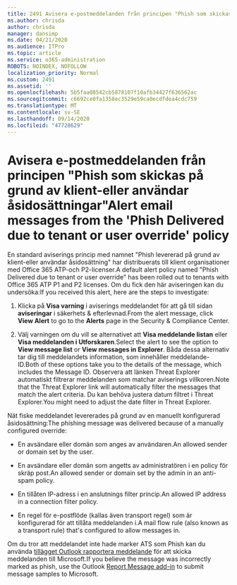 ```yaml
---
title: 2491 Avisera e-postmeddelanden från principen "Phish som skickas på grund av klient-eller användar åsidosättningar"
ms.author: chrisda
author: chrisda
manager: dansimp
ms.date: 04/21/2020
ms.audience: ITPro
ms.topic: article
ms.service: o365-administration
ROBOTS: NOINDEX, NOFOLLOW
localization_priority: Normal
ms.custom: 2491
ms.assetid: ''
ms.openlocfilehash: 5b5faa08542cb5878107f10afb34427f636562ac
ms.sourcegitcommit: c6692ce0fa1358ec3529e59ca0ecdfdea4cdc759
ms.translationtype: MT
ms.contentlocale: sv-SE
ms.lasthandoff: 09/14/2020
ms.locfileid: "47728629"
---
```

# <a name="alert-email-messages-from-the-phish-delivered-due-to-tenant-or-user-override-policy"></a><span data-ttu-id="14e57-102">Avisera e-postmeddelanden från principen "Phish som skickas på grund av klient-eller användar åsidosättningar"</span><span class="sxs-lookup"><span data-stu-id="14e57-102">Alert email messages from the 'Phish Delivered due to tenant or user override' policy</span></span>

<span data-ttu-id="14e57-103">En standard aviserings princip med namnet "Phish levererad på grund av klient-eller användar åsidosättning" har distribuerats till klient organisationer med Office 365 ATP-och P2-licenser.</span><span class="sxs-lookup"><span data-stu-id="14e57-103">A default alert policy named "Phish Delivered due to tenant or user override" has been rolled out to tenants with Office 365 ATP P1 and P2 licenses.</span></span> <span data-ttu-id="14e57-104">Om du fick den här aviseringen kan du undersöka:</span><span class="sxs-lookup"><span data-stu-id="14e57-104">If you received this alert, here are the steps to investigate:</span></span>

1. <span data-ttu-id="14e57-105">Klicka på **Visa varning** i aviserings meddelandet för att gå till sidan **aviseringar** i säkerhets & efterlevnad.</span><span class="sxs-lookup"><span data-stu-id="14e57-105">From the alert message, click **View Alert** to go to the **Alerts** page in the Security & Compliance Center.</span></span>

2. <span data-ttu-id="14e57-106">Välj varningen om du vill se alternativet att **Visa meddelande listan** eller **Visa meddelanden i Utforskaren**.</span><span class="sxs-lookup"><span data-stu-id="14e57-106">Select the alert to see the option to **View message list** or **View messages in Explorer**.</span></span> <span data-ttu-id="14e57-107">Båda dessa alternativ tar dig till meddelandets information, som innehåller meddelande-ID.</span><span class="sxs-lookup"><span data-stu-id="14e57-107">Both of these options take you to the details of the message, which includes the Message ID.</span></span> <span data-ttu-id="14e57-108">Observera att länken Threat Explorer automatiskt filtrerar meddelanden som matchar aviserings villkoren.</span><span class="sxs-lookup"><span data-stu-id="14e57-108">Note that the Threat Explorer link will automatically filter the messages that match the alert criteria.</span></span> <span data-ttu-id="14e57-109">Du kan behöva justera datum filtret i Threat Explorer.</span><span class="sxs-lookup"><span data-stu-id="14e57-109">You might need to adjust the date filter in Threat Explorer.</span></span>

<span data-ttu-id="14e57-110">Nät fiske meddelandet levererades på grund av en manuellt konfigurerad åsidosättning:</span><span class="sxs-lookup"><span data-stu-id="14e57-110">The phishing message was delivered because of a manually configured override:</span></span>

- <span data-ttu-id="14e57-111">En avsändare eller domän som anges av användaren.</span><span class="sxs-lookup"><span data-stu-id="14e57-111">An allowed sender or domain set by the user.</span></span>

- <span data-ttu-id="14e57-112">En avsändare eller domän som angetts av administratören i en policy för skräp post.</span><span class="sxs-lookup"><span data-stu-id="14e57-112">An allowed sender or domain set by the admin in an anti-spam policy.</span></span>

- <span data-ttu-id="14e57-113">En tillåten IP-adress i en anslutnings filter princip.</span><span class="sxs-lookup"><span data-stu-id="14e57-113">An allowed IP address in a connection filter policy.</span></span>

- <span data-ttu-id="14e57-114">En regel för e-postflöde (kallas även transport regel) som är konfigurerad för att tillåta meddelanden i.</span><span class="sxs-lookup"><span data-stu-id="14e57-114">A mail flow rule (also known as a transport rule) that's configured to allow messages in.</span></span>

<span data-ttu-id="14e57-115">Om du tror att meddelandet inte hade marker ATS som Phish kan du använda [tillägget Outlook rapportera meddelande](https://support.office.com/article/b5caa9f1-cdf3-4443-af8c-ff724ea719d2) för att skicka meddelanden till Microsoft.</span><span class="sxs-lookup"><span data-stu-id="14e57-115">If you believe the message was incorrectly marked as phish, use the Outlook [Report Message add-in](https://support.office.com/article/b5caa9f1-cdf3-4443-af8c-ff724ea719d2) to submit message samples to Microsoft.</span></span>
